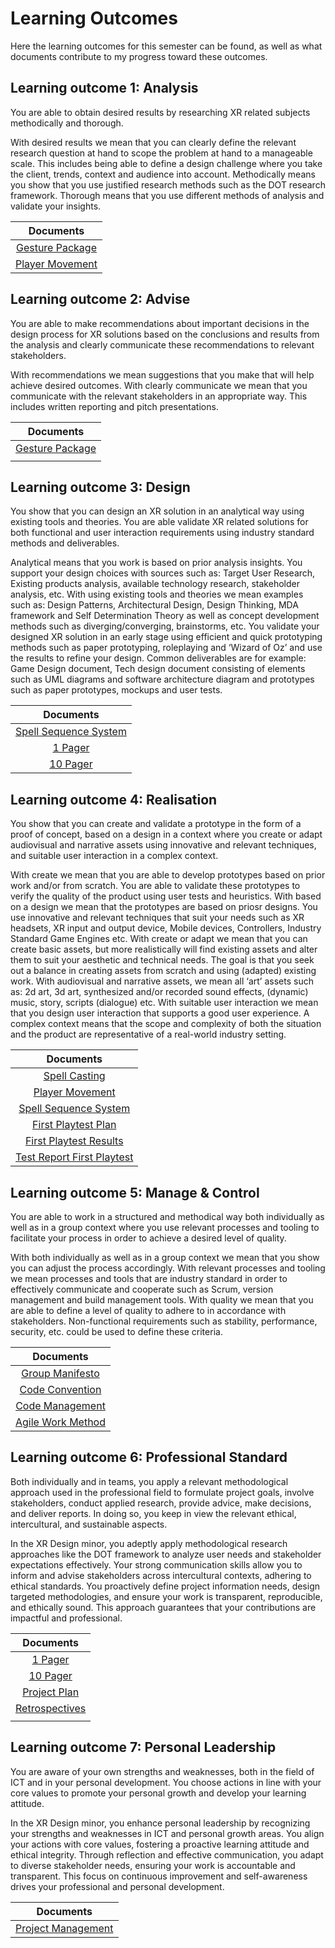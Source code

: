 # Learning Outcomes
Here the learning outcomes for this semester can be found, as well as what documents contribute to my progress toward these outcomes.


## Learning outcome 1: Analysis

You are able to obtain desired results by researching XR related subjects methodically and thorough.

With desired results we mean that you can clearly define the relevant research question at hand to scope the problem at hand to a manageable scale. This includes being able to define a design challenge where you take the client, trends, context and audience into account. Methodically means you show that you use justified research methods such as the DOT research framework. Thorough means that you use different methods of analysis and validate your insights.

|Documents|
|:-------:|
|[Gesture Package](1.%20Blast%20and%20Search/1.%20Research/1.%20Gesture%20Package.md)|
|[Player Movement](2.%20Secrets%20of%20Ignacios/1.%20Devlogs/01.%20Player%20Movement.md)|

## Learning outcome 2: Advise

You are able to make recommendations about important decisions in the design process for XR solutions based on the conclusions and results from the analysis and clearly communicate these recommendations to relevant stakeholders.

With recommendations we mean suggestions that you make that will help achieve desired outcomes. With clearly communicate we mean that you communicate with the relevant stakeholders in an appropriate way. This includes written reporting and pitch presentations.

|Documents|
|:-------:|
|[Gesture Package](1.%20Blast%20and%20Search/1.%20Research/1.%20Gesture%20Package.md)|
||

## Learning outcome 3: Design

You show that you can design an XR solution in an analytical way using existing tools and theories. You are able validate XR related solutions for both functional and user interaction requirements using industry standard methods and deliverables.

Analytical means that you work is based on prior analysis insights. You support your design choices with sources such as: Target User Research, Existing products analysis, available technology research, stakeholder analysis, etc. With using existing tools and theories we mean examples such as: Design Patterns, Architectural Design, Design Thinking, MDA framework and Self Determination Theory as well as concept development methods such as diverging/converging, brainstorms, etc. You validate your designed XR solution in an early stage using efficient and quick prototyping methods such as paper prototyping, roleplaying and ‘Wizard of Oz’ and use the results to refine your design. Common deliverables are for example: Game Design document, Tech design document consisting of elements such as UML diagrams and software architecture diagram and prototypes such as paper prototypes, mockups and user tests.

|Documents|
|:-------:|
|[Spell Sequence System](2.%20Secrets%20of%20Ignacios/1.%20Devlogs/02.%20Spell%20Sequence%20System.md) |
|[1 Pager](2.%20Secrets%20of%20Ignacios/3.%20Professional%20Documents/01.%20Secrets%20of%20Ignacios%201-pager.pdf)|
|[10 Pager](2.%20Secrets%20of%20Ignacios/3.%20Professional%20Documents/02.%20Secrets%20of%20Ignacios%2010-page%20GDD.pdf)|

## Learning outcome 4: Realisation

You show that you can create and validate a prototype in the form of a proof of concept, based on a design in a context where you create or adapt audiovisual and narrative assets using innovative and relevant techniques, and suitable user interaction in a complex context.

With create we mean that you are able to develop prototypes based on prior work and/or from scratch. You are able to validate these prototypes to verify the quality of the product using user tests and heuristics. With based on a design we mean that the prototypes are based on priosr designs. You use innovative and relevant techniques that suit your needs such as XR headsets, XR input and output device, Mobile devices, Controllers, Industry Standard Game Engines etc. With create or adapt we mean that you can create basic assets, but more realistically will find existing assets and alter them to suit your aesthetic and technical needs. The goal is that you seek out a balance in creating assets from scratch and using (adapted) existing work. With audiovisual and narrative assets, we mean all ‘art’ assets such as: 2d art, 3d art, synthesized and/or recorded sound effects, (dynamic) music, story, scripts (dialogue) etc. With suitable user interaction we mean that you design user interaction that supports a good user experience. A complex context means that the scope and complexity of both the situation and the product are representative of a real-world industry setting.

|Documents|
|:-------:|
|[Spell Casting](1.%20Blast%20and%20Search/2.Devlogs/1.%20Spell%20Casting.md)|
|[Player Movement](2.%20Secrets%20of%20Ignacios/1.%20Devlogs/01.%20Player%20Movement.md)|
|[Spell Sequence System](2.%20Secrets%20of%20Ignacios/1.%20Devlogs/02.%20Spell%20Sequence%20System.md) |
|[First Playtest Plan](2.%20Secrets%20of%20Ignacios/2.%20Playtests/01.%20First%20Playtest%20Plan.md)|
|[First Playtest Results](2.%20Secrets%20of%20Ignacios/2.%20Playtests/02.%20First%20Playtest%20Results.md)|
|[Test Report First Playtest](2.%20Secrets%20of%20Ignacios/2.%20Playtests/03.%20Test%20Report%20First%20Playtest.md)|

## Learning outcome 5: Manage & Control

You are able to work in a structured and methodical way both individually as well as in a group context where you use relevant processes and tooling to facilitate your process in order to achieve a desired level of quality.

With both individually as well as in a group context we mean that you show you can adjust the process accordingly. With relevant processes and tooling we mean processes and tools that are industry standard in order to effectively communicate and cooperate such as Scrum, version management and build management tools. With quality we mean that you are able to define a level of quality to adhere to in accordance with stakeholders. Non-functional requirements such as stability, performance, security, etc. could be used to define these criteria.

|Documents|
|:-------:|
|[Group Manifesto](2.%20Secrets%20of%20Ignacios/4.%20Project%20Management/1.%20Group%20Manifesto.md)|
|[Code Convention](2.%20Secrets%20of%20Ignacios/4.%20Project%20Management/2.%20Code%20Convention.md)|
|[Code Management](2.%20Secrets%20of%20Ignacios/4.%20Project%20Management/3.%20Code%20Management.md)|
|[Agile Work Method](2.%20Secrets%20of%20Ignacios/4.%20Project%20Management/4.%20Agile%20Work%20Method.md)|

## Learning outcome 6: Professional Standard

Both individually and in teams, you apply a relevant methodological approach used in the professional field to formulate project goals, involve stakeholders, conduct applied research, provide advice, make decisions, and deliver reports. In doing so, you keep in view the relevant ethical, intercultural, and sustainable aspects.

In the XR Design minor, you adeptly apply methodological research approaches like the DOT framework to analyze user needs and stakeholder expectations effectively. Your strong communication skills allow you to inform and advise stakeholders across intercultural contexts, adhering to ethical standards. You proactively define project information needs, design targeted methodologies, and ensure your work is transparent, reproducible, and ethically sound. This approach guarantees that your contributions are impactful and professional.

|Documents|
|:-------:|
|[1 Pager](2.%20Secrets%20of%20Ignacios/3.%20Professional%20Documents/01.%20Secrets%20of%20Ignacios%201-pager.pdf)|
|[10 Pager](2.%20Secrets%20of%20Ignacios/3.%20Professional%20Documents/02.%20Secrets%20of%20Ignacios%2010-page%20GDD.pdf)|
|[Project Plan](2.%20Secrets%20of%20Ignacios/3.%20Professional%20Documents/03.%20Secrets%20of%20Ignacios%20Project%20Plan.pdf)|
|[Retrospectives](2.%20Secrets%20of%20Ignacios/3.%20Professional%20Documents/04.%20Retrospectives.md)|
||

## Learning outcome 7: Personal Leadership

You are aware of your own strengths and weaknesses, both in the field of ICT and in your personal development. You choose actions in line with your core values to promote your personal growth and develop your learning attitude.

In the XR Design minor, you enhance personal leadership by recognizing your strengths and weaknesses in ICT and personal growth areas. You align your actions with core values, fostering a proactive learning attitude and ethical integrity. Through reflection and effective communication, you adapt to diverse stakeholder needs, ensuring your work is accountable and transparent. This focus on continuous improvement and self-awareness drives your professional and personal development.

|Documents|
|:-------:|
|[Project Management](2.%20Secrets%20of%20Ignacios/4.%20Project%20Management)|


